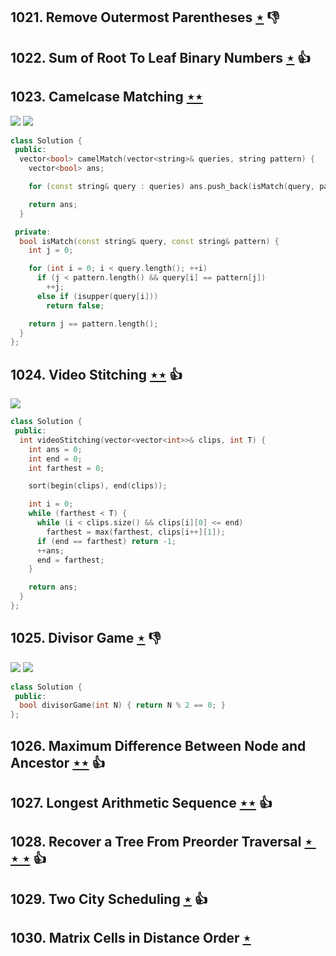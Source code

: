 ## 1021. Remove Outermost Parentheses [$\star$](https://leetcode.com/problems/remove-outermost-parentheses) :thumbsdown:

## 1022. Sum of Root To Leaf Binary Numbers [$\star$](https://leetcode.com/problems/sum-of-root-to-leaf-binary-numbers) :thumbsup:

## 1023. Camelcase Matching [$\star\star$](https://leetcode.com/problems/camelcase-matching)

![](https://img.shields.io/badge/-String-60373E.svg?style=flat-square) ![](https://img.shields.io/badge/-Trie-A5A051.svg?style=flat-square)

```cpp
class Solution {
 public:
  vector<bool> camelMatch(vector<string>& queries, string pattern) {
    vector<bool> ans;

    for (const string& query : queries) ans.push_back(isMatch(query, pattern));

    return ans;
  }

 private:
  bool isMatch(const string& query, const string& pattern) {
    int j = 0;

    for (int i = 0; i < query.length(); ++i)
      if (j < pattern.length() && query[i] == pattern[j])
        ++j;
      else if (isupper(query[i]))
        return false;

    return j == pattern.length();
  }
};
```

## 1024. Video Stitching [$\star\star$](https://leetcode.com/problems/video-stitching) :thumbsup:

![](https://img.shields.io/badge/-Dynamic%20Programming-113285.svg?style=flat-square)

```cpp
class Solution {
 public:
  int videoStitching(vector<vector<int>>& clips, int T) {
    int ans = 0;
    int end = 0;
    int farthest = 0;

    sort(begin(clips), end(clips));

    int i = 0;
    while (farthest < T) {
      while (i < clips.size() && clips[i][0] <= end)
        farthest = max(farthest, clips[i++][1]);
      if (end == farthest) return -1;
      ++ans;
      end = farthest;
    }

    return ans;
  }
};
```

## 1025. Divisor Game [$\star$](https://leetcode.com/problems/divisor-game) :thumbsdown:

![](https://img.shields.io/badge/-Dynamic%20Programming-113285.svg?style=flat-square) ![](https://img.shields.io/badge/-Math-434343.svg?style=flat-square)

```cpp
class Solution {
 public:
  bool divisorGame(int N) { return N % 2 == 0; }
};
```

## 1026. Maximum Difference Between Node and Ancestor [$\star\star$](https://leetcode.com/problems/maximum-difference-between-node-and-ancestor) :thumbsup:

## 1027. Longest Arithmetic Sequence [$\star\star$](https://leetcode.com/problems/longest-arithmetic-sequence) :thumbsup:

## 1028. Recover a Tree From Preorder Traversal [$\star\star\star$](https://leetcode.com/problems/recover-a-tree-from-preorder-traversal) :thumbsup:

## 1029. Two City Scheduling [$\star$](https://leetcode.com/problems/two-city-scheduling) :thumbsup:

## 1030. Matrix Cells in Distance Order [$\star$](https://leetcode.com/problems/matrix-cells-in-distance-order)
